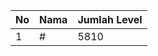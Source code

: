 | No | Nama            | Jumlah Level |
|----|-----------------|--------------|
| 1  | #    |    5810        |
